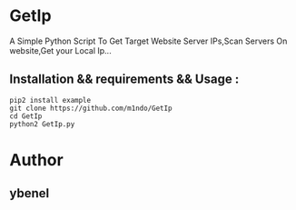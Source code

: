 # GetIp
A Simple Python Script To Get Target Website Server IPs,Scan Servers On website,Get your Local Ip...


## Installation && requirements && Usage : 
```
pip2 install example
git clone https://github.com/m1ndo/GetIp
cd GetIp
python2 GetIp.py
```

# Author
## ybenel
